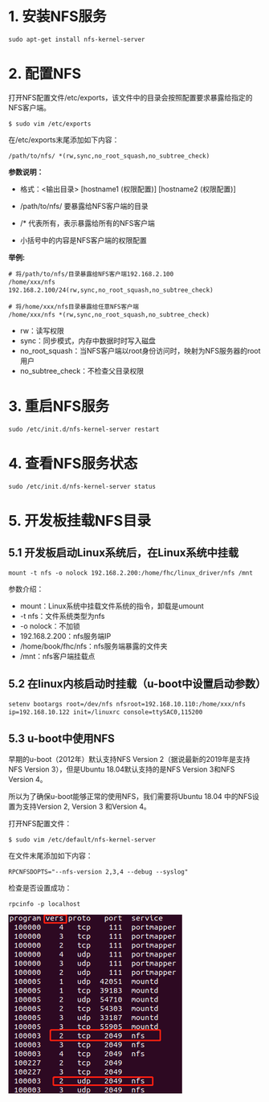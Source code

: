# 1. 安装NFS服务

```
sudo apt-get install nfs-kernel-server
```

# 2. 配置NFS

打开NFS配置文件/etc/exports，该文件中的目录会按照配置要求暴露给指定的NFS客户端。

```shell
$ sudo vim /etc/exports
```

在/etc/exports末尾添加如下内容：  

```
/path/to/nfs/ *(rw,sync,no_root_squash,no_subtree_check)
```

**参数说明：**

* 格式：<输出目录> [hostname1 (权限配置)]  [hostname2 (权限配置)]

* /path/to/nfs/ 要暴露给NFS客户端的目录
* /* 代表所有，表示暴露给所有的NFS客户端
* 小括号中的内容是NFS客户端的权限配置

**举例:**
```
# 将/path/to/nfs/目录暴露给NFS客户端192.168.2.100
/home/xxx/nfs 192.168.2.100/24(rw,sync,no_root_squash,no_subtree_check)

# 将/home/xxx/nfs目录暴露给任意NFS客户端
/home/xxx/nfs *(rw,sync,no_root_squash,no_subtree_check)

```
* rw：读写权限
* sync：同步模式，内存中数据时时写入磁盘
* no_root_squash：当NFS客户端以root身份访问时，映射为NFS服务器的root用户
* no_subtree_check：不检查父目录权限 

# 3. 重启NFS服务

```
sudo /etc/init.d/nfs-kernel-server restart
```

# 4. 查看NFS服务状态
```
sudo /etc/init.d/nfs-kernel-server status
```

# 5. 开发板挂载NFS目录

## 5.1 开发板启动Linux系统后，在Linux系统中挂载

```
mount -t nfs -o nolock 192.168.2.200:/home/fhc/linux_driver/nfs /mnt
```
参数介绍：

* mount：Linux系统中挂载文件系统的指令，卸载是umount
* -t nfs：文件系统类型为nfs
* -o nolock：不加锁
* 192.168.2.200：nfs服务端IP
* /home/book/fhc/nfs：nfs服务端暴露的文件夹
* /mnt：nfs客户端挂载点



## 5.2 在linux内核启动时挂载（u-boot中设置启动参数）

```
setenv bootargs root=/dev/nfs nfsroot=192.168.10.110:/home/xxx/nfs ip=192.168.10.122 init=/linuxrc console=ttySAC0,115200
```

## 5.3 u-boot中使用NFS

早期的u-boot（2012年）默认支持NFS Version 2（据说最新的2019年是支持NFS Version 3），但是Ubuntu 18.04默认支持的是NFS Version 3和NFS Version 4。

所以为了确保u-boot能够正常的使用NFS，我们需要将Ubuntu 18.04 中的NFS设置为支持Version 2, Version 3 和Version 4。

打开NFS配置文件：

```
$ sudo vim /etc/default/nfs-kernel-server
```

在文件末尾添加如下内容：

```
RPCNFSDOPTS="--nfs-version 2,3,4 --debug --syslog"
```

检查是否设置成功：

```
rpcinfo -p localhost
```

![](../../../assets/images/EmbeddedSystem/linux/embedded_linux_dev_env/nfs/rpcinfo_check_nfs_version.png)
